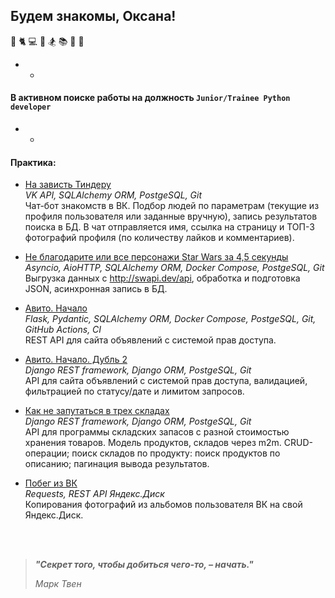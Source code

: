 ## Будем знакомы, Оксана!
:ocean: :cat2: :computer: :sunrise_over_mountains: :snowboarder: :books: :clinking_glasses: :badminton:
- - 

#### В активном поиске работы на должность **`Junior/Trainee Python developer`**
- -


#### Практика:

* [На зависть Тиндеру](https://github.com/OksanaSha/Vkinder.git)<br>
_VK API, SQLAlchemy ORM, PostgeSQL, Git_<br>
Чат-бот знакомств в ВК. Подбор людей по параметрам (текущие из профиля пользователя или заданные вручную), запись результатов поиска в БД. В чат отправляется имя, ссылка на страницу и ТОП-3 фотографий профиля (по количеству лайков и комментариев).

* [Не благодарите или все персонажи Star Wars за 4,5 секунды](https://github.com/OksanaSha/asyncio_swapi.git)<br>
_Asyncio, AioHTTP, SQLAlchemy ORM, Docker Compose, PostgeSQL, Git_<br>
Выгрузка данных с http://swapi.dev/api, обработка и подготовка JSON, асинхронная запись в БД.

* [Авито. Начало](https://github.com/OksanaSha/flask_posts.git)<br>
_Flask, Pydantic, SQLAlchemy ORM, Docker Compose, PostgeSQL, Git, GitHub Actions, CI_<br>
REST API для сайта объявлений с системой прав доступа.

* [Авито. Начало. Дубль 2](https://github.com/OksanaSha/django_first/tree/video/3.3-permissions/api_with_restrictions)<br>
_Django REST framework, Django ORM, PostgeSQL, Git_<br>
API для сайта объявлений с системой прав доступа, валидацией, фильтрацией по статусу/дате и лимитом запросов.

* [Как не запутаться в трех складах](https://github.com/OksanaSha/django_first/tree/video/3.2-crud/stocks_products)<br>
_Django REST framework, Django ORM, PostgeSQL, Git_<br>
API для программы складских запасов с разной стоимостью хранения товаров. Модель продуктов, складов через m2m. CRUD-операции; поиск складов по продукту: поиск продуктов по описанию; пагинация вывода результатов.

* [Побег из ВК](https://github.com/OksanaSha/YaDisk)<br>
_Requests, REST API Яндекс.Диск_<br>
Копирования фотографий из альбомов пользователя ВК на свой Яндекс.Диск.
<br>
<br>


> ***"Секрет того, чтобы добиться чего-то, – начать."***
> 
> _Марк_ _Твен_



